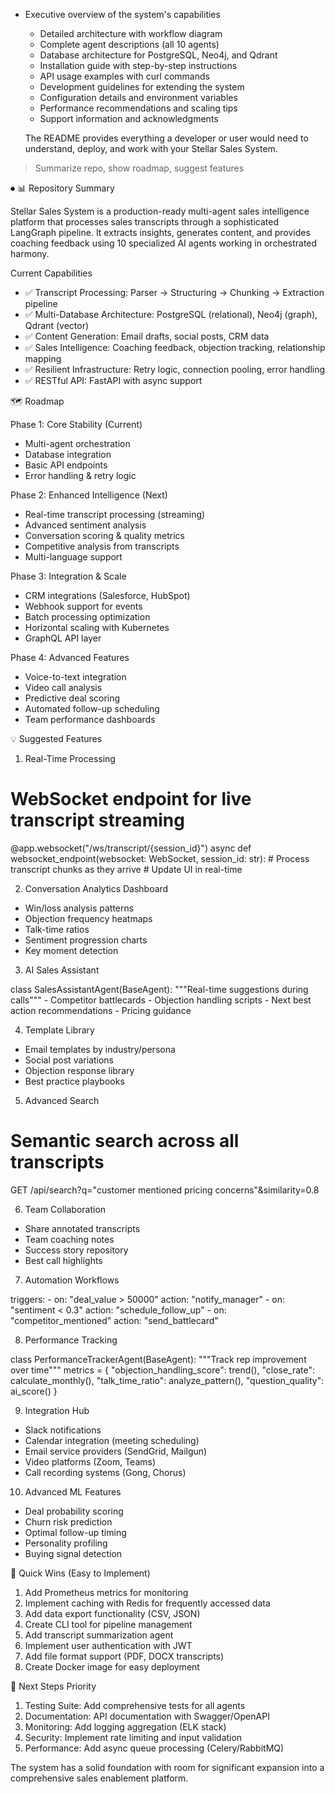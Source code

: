 - Executive overview of the system's capabilities
  - Detailed architecture with workflow diagram
  - Complete agent descriptions (all 10 agents)
  - Database architecture for PostgreSQL, Neo4j, and Qdrant
  - Installation guide with step-by-step instructions
  - API usage examples with curl commands
  - Development guidelines for extending the system
  - Configuration details and environment variables
  - Performance recommendations and scaling tips
  - Support information and acknowledgments

  The README provides everything a developer or user would need to
  understand, deploy, and work with your Stellar Sales System.

> Summarize repo, show roadmap, suggest features

⏺ 📊 Repository Summary

  Stellar Sales System is a production-ready multi-agent sales 
  intelligence platform that processes sales transcripts through a
  sophisticated LangGraph pipeline. It extracts insights, generates
  content, and provides coaching feedback using 10 specialized AI agents
  working in orchestrated harmony.

  Current Capabilities

  - ✅ Transcript Processing: Parser → Structuring → Chunking →
  Extraction pipeline
  - ✅ Multi-Database Architecture: PostgreSQL (relational), Neo4j
  (graph), Qdrant (vector)
  - ✅ Content Generation: Email drafts, social posts, CRM data
  - ✅ Sales Intelligence: Coaching feedback, objection tracking,
  relationship mapping
  - ✅ Resilient Infrastructure: Retry logic, connection pooling, error
  handling
  - ✅ RESTful API: FastAPI with async support

  🗺️ Roadmap

  Phase 1: Core Stability (Current)

  - Multi-agent orchestration
  - Database integration
  - Basic API endpoints
  - Error handling & retry logic

  Phase 2: Enhanced Intelligence (Next)

  - Real-time transcript processing (streaming)
  - Advanced sentiment analysis
  - Conversation scoring & quality metrics
  - Competitive analysis from transcripts
  - Multi-language support

  Phase 3: Integration & Scale

  - CRM integrations (Salesforce, HubSpot)
  - Webhook support for events
  - Batch processing optimization
  - Horizontal scaling with Kubernetes
  - GraphQL API layer

  Phase 4: Advanced Features

  - Voice-to-text integration
  - Video call analysis
  - Predictive deal scoring
  - Automated follow-up scheduling
  - Team performance dashboards

  💡 Suggested Features

  1. Real-Time Processing

  # WebSocket endpoint for live transcript streaming
  @app.websocket("/ws/transcript/{session_id}")
  async def websocket_endpoint(websocket: WebSocket, session_id: str):
      # Process transcript chunks as they arrive
      # Update UI in real-time

  2. Conversation Analytics Dashboard

  - Win/loss analysis patterns
  - Objection frequency heatmaps
  - Talk-time ratios
  - Sentiment progression charts
  - Key moment detection

  3. AI Sales Assistant

  class SalesAssistantAgent(BaseAgent):
      """Real-time suggestions during calls"""
      - Competitor battlecards
      - Objection handling scripts
      - Next best action recommendations
      - Pricing guidance

  4. Template Library

  - Email templates by industry/persona
  - Social post variations
  - Objection response library
  - Best practice playbooks

  5. Advanced Search

  # Semantic search across all transcripts
  GET /api/search?q="customer mentioned pricing concerns"&similarity=0.8

  6. Team Collaboration

  - Share annotated transcripts
  - Team coaching notes
  - Success story repository
  - Best call highlights

  7. Automation Workflows

  triggers:
    - on: "deal_value > 50000"
      action: "notify_manager"
    - on: "sentiment < 0.3"
      action: "schedule_follow_up"
    - on: "competitor_mentioned"
      action: "send_battlecard"

  8. Performance Tracking

  class PerformanceTrackerAgent(BaseAgent):
      """Track rep improvement over time"""
      metrics = {
          "objection_handling_score": trend(),
          "close_rate": calculate_monthly(),
          "talk_time_ratio": analyze_pattern(),
          "question_quality": ai_score()
      }

  9. Integration Hub

  - Slack notifications
  - Calendar integration (meeting scheduling)
  - Email service providers (SendGrid, Mailgun)
  - Video platforms (Zoom, Teams)
  - Call recording systems (Gong, Chorus)

  10. Advanced ML Features

  - Deal probability scoring
  - Churn risk prediction
  - Optimal follow-up timing
  - Personality profiling
  - Buying signal detection

  🎯 Quick Wins (Easy to Implement)

  1. Add Prometheus metrics for monitoring
  2. Implement caching with Redis for frequently accessed data
  3. Add data export functionality (CSV, JSON)
  4. Create CLI tool for pipeline management
  5. Add transcript summarization agent
  6. Implement user authentication with JWT
  7. Add file format support (PDF, DOCX transcripts)
  8. Create Docker image for easy deployment

  🚀 Next Steps Priority

  1. Testing Suite: Add comprehensive tests for all agents
  2. Documentation: API documentation with Swagger/OpenAPI
  3. Monitoring: Add logging aggregation (ELK stack)
  4. Security: Implement rate limiting and input validation
  5. Performance: Add async queue processing (Celery/RabbitMQ)

  The system has a solid foundation with room for significant expansion
  into a comprehensive sales enablement platform.
